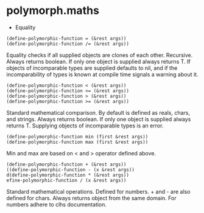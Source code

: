# polymorph.maths
- Equality
``` common-lisp
(define-polymorphic-function = (&rest args))
(define-polymorphic-function /= (&rest args))
```
Equality checks if all supplied objects are clones of each other. Recursive. Always returns boolean. If only one object is supplied always returns T. If objects of incomparable types are supplied defaults to nil, and if the incomparability of types is known at compile time signals a warning about it.

```common-lisp
(define-polymorphic-function < (&rest args))
(define-polymorphic-function <= (&rest args))
(define-polymorphic-function > (&rest args))
(define-polymorphic-function >= (&rest args))
```
Standard mathematical comparison. By default is defined as reals, chars, and strings. Always returns boolean. If only one object is supplied always returns T. Supplying objects of incomparable types is an error.

```common-lisp
(define-polymorphic-function min (first &rest args))
(define-polymorphic-function max (first &rest args))
```
Min and max are based on < and > operator defined above.


```common-lisp
(define-polymorphic-function + (&rest args))
((define-polymorphic-function - (x &rest args))
d(define-polymorphic-function * (&rest args))
efine-polymorphic-function / (x &rest args))
```
Standard mathematical operations. Defined for numbers. + and - are also defined for chars. Always returns object from the same domain. For numbers adhere to clhs documentation.

